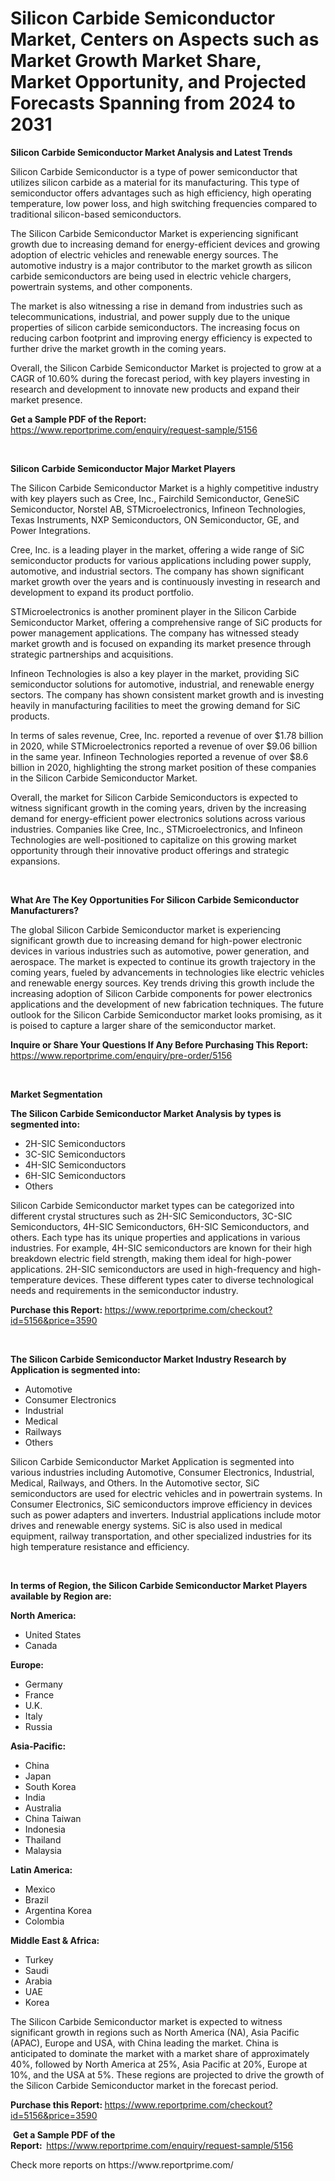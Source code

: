 <p><h1>Silicon Carbide Semiconductor Market, Centers on Aspects such as Market Growth Market Share, Market Opportunity, and Projected Forecasts Spanning from 2024 to 2031</h1></p><p><strong>Silicon Carbide Semiconductor Market Analysis and Latest Trends</strong></p>
<p><p>Silicon Carbide Semiconductor is a type of power semiconductor that utilizes silicon carbide as a material for its manufacturing. This type of semiconductor offers advantages such as high efficiency, high operating temperature, low power loss, and high switching frequencies compared to traditional silicon-based semiconductors.</p><p>The Silicon Carbide Semiconductor Market is experiencing significant growth due to increasing demand for energy-efficient devices and growing adoption of electric vehicles and renewable energy sources. The automotive industry is a major contributor to the market growth as silicon carbide semiconductors are being used in electric vehicle chargers, powertrain systems, and other components.</p><p>The market is also witnessing a rise in demand from industries such as telecommunications, industrial, and power supply due to the unique properties of silicon carbide semiconductors. The increasing focus on reducing carbon footprint and improving energy efficiency is expected to further drive the market growth in the coming years.</p><p>Overall, the Silicon Carbide Semiconductor Market is projected to grow at a CAGR of 10.60% during the forecast period, with key players investing in research and development to innovate new products and expand their market presence.</p></p>
<p><strong>Get a Sample PDF of the Report:&nbsp;</strong> <a href="https://www.reportprime.com/enquiry/request-sample/5156">https://www.reportprime.com/enquiry/request-sample/5156</a></p>
<p>&nbsp;</p>
<p><strong>Silicon Carbide Semiconductor Major Market Players</strong></p>
<p><p>The Silicon Carbide Semiconductor Market is a highly competitive industry with key players such as Cree, Inc., Fairchild Semiconductor, GeneSiC Semiconductor, Norstel AB, STMicroelectronics, Infineon Technologies, Texas Instruments, NXP Semiconductors, ON Semiconductor, GE, and Power Integrations.</p><p>Cree, Inc. is a leading player in the market, offering a wide range of SiC semiconductor products for various applications including power supply, automotive, and industrial sectors. The company has shown significant market growth over the years and is continuously investing in research and development to expand its product portfolio.</p><p>STMicroelectronics is another prominent player in the Silicon Carbide Semiconductor Market, offering a comprehensive range of SiC products for power management applications. The company has witnessed steady market growth and is focused on expanding its market presence through strategic partnerships and acquisitions.</p><p>Infineon Technologies is also a key player in the market, providing SiC semiconductor solutions for automotive, industrial, and renewable energy sectors. The company has shown consistent market growth and is investing heavily in manufacturing facilities to meet the growing demand for SiC products.</p><p>In terms of sales revenue, Cree, Inc. reported a revenue of over $1.78 billion in 2020, while STMicroelectronics reported a revenue of over $9.06 billion in the same year. Infineon Technologies reported a revenue of over $8.6 billion in 2020, highlighting the strong market position of these companies in the Silicon Carbide Semiconductor Market.</p><p>Overall, the market for Silicon Carbide Semiconductors is expected to witness significant growth in the coming years, driven by the increasing demand for energy-efficient power electronics solutions across various industries. Companies like Cree, Inc., STMicroelectronics, and Infineon Technologies are well-positioned to capitalize on this growing market opportunity through their innovative product offerings and strategic expansions.</p></p>
<p>&nbsp;</p>
<p><strong>What Are The Key Opportunities For Silicon Carbide Semiconductor Manufacturers?</strong></p>
<p><p>The global Silicon Carbide Semiconductor market is experiencing significant growth due to increasing demand for high-power electronic devices in various industries such as automotive, power generation, and aerospace. The market is expected to continue its growth trajectory in the coming years, fueled by advancements in technologies like electric vehicles and renewable energy sources. Key trends driving this growth include the increasing adoption of Silicon Carbide components for power electronics applications and the development of new fabrication techniques. The future outlook for the Silicon Carbide Semiconductor market looks promising, as it is poised to capture a larger share of the semiconductor market.</p></p>
<p><strong>Inquire or Share Your Questions If Any Before Purchasing This Report:</strong> <a href="https://www.reportprime.com/enquiry/pre-order/5156">https://www.reportprime.com/enquiry/pre-order/5156</a></p>
<p>&nbsp;</p>
<p><strong>Market Segmentation</strong></p>
<p><strong>The Silicon Carbide Semiconductor Market Analysis by types is segmented into:</strong></p>
<p><ul><li>2H-SIC Semiconductors</li><li>3C-SIC Semiconductors</li><li>4H-SIC Semiconductors</li><li>6H-SIC Semiconductors</li><li>Others</li></ul></p>
<p><p>Silicon Carbide Semiconductor market types can be categorized into different crystal structures such as 2H-SIC Semiconductors, 3C-SIC Semiconductors, 4H-SIC Semiconductors, 6H-SIC Semiconductors, and others. Each type has its unique properties and applications in various industries. For example, 4H-SIC semiconductors are known for their high breakdown electric field strength, making them ideal for high-power applications. 2H-SIC semiconductors are used in high-frequency and high-temperature devices. These different types cater to diverse technological needs and requirements in the semiconductor industry.</p></p>
<p><strong>Purchase this Report:&nbsp;</strong><a href="https://www.reportprime.com/checkout?id=5156&price=3590">https://www.reportprime.com/checkout?id=5156&price=3590</a></p>
<p>&nbsp;</p>
<p><strong>The Silicon Carbide Semiconductor Market Industry Research by Application is segmented into:</strong></p>
<p><ul><li>Automotive</li><li>Consumer Electronics</li><li>Industrial</li><li>Medical</li><li>Railways</li><li>Others</li></ul></p>
<p><p>Silicon Carbide Semiconductor Market Application is segmented into various industries including Automotive, Consumer Electronics, Industrial, Medical, Railways, and Others. In the Automotive sector, SiC semiconductors are used for electric vehicles and in powertrain systems. In Consumer Electronics, SiC semiconductors improve efficiency in devices such as power adapters and inverters. Industrial applications include motor drives and renewable energy systems. SiC is also used in medical equipment, railway transportation, and other specialized industries for its high temperature resistance and efficiency.</p></p>
<p>&nbsp;</p>
<p><strong>In terms of Region, the Silicon Carbide Semiconductor Market Players available by Region are:</strong></p>
<p>
    <p> <strong> North America: </strong>
        <ul>
            <li>United States</li>
            <li>Canada</li>
        </ul>
        </p> 
    <p> <strong> Europe: </strong>
        <ul>
            <li>Germany</li>
            <li>France</li>
            <li>U.K.</li>
            <li>Italy</li>
            <li>Russia</li>
        </ul>
        </p> 
    <p> <strong> Asia-Pacific: </strong>
        <ul>
            <li>China</li>
            <li>Japan</li>
            <li>South Korea</li>
            <li>India</li>
            <li>Australia</li>
            <li>China Taiwan</li>
            <li>Indonesia</li>
            <li>Thailand</li>
            <li>Malaysia</li>
        </ul>
        </p> 
    <p> <strong> Latin America: </strong>
        <ul>
            <li>Mexico</li>
            <li>Brazil</li>
            <li>Argentina Korea</li>
            <li>Colombia</li>
        </ul>
        </p> 
    <p> <strong> Middle East & Africa: </strong>
        <ul>
            <li>Turkey</li>
            <li>Saudi</li>
            <li>Arabia</li>
            <li>UAE</li>
            <li>Korea</li>
        </ul>
    </p>
    </p>
<p><p>The Silicon Carbide Semiconductor market is expected to witness significant growth in regions such as North America (NA), Asia Pacific (APAC), Europe and USA, with China leading the market. China is anticipated to dominate the market with a market share of approximately 40%, followed by North America at 25%, Asia Pacific at 20%, Europe at 10%, and the USA at 5%. These regions are projected to drive the growth of the Silicon Carbide Semiconductor market in the forecast period.</p></p>
<p><strong>Purchase this Report: </strong><a href="https://www.reportprime.com/checkout?id=5156&price=3590">https://www.reportprime.com/checkout?id=5156&price=3590</a></p>
<p>&nbsp;<strong>Get a Sample PDF of the Report:&nbsp;&nbsp;</strong><a href="https://www.reportprime.com/enquiry/request-sample/5156">https://www.reportprime.com/enquiry/request-sample/5156</a></p>
<p><strong></strong></p>
<p>Check more reports on https://www.reportprime.com/</p>